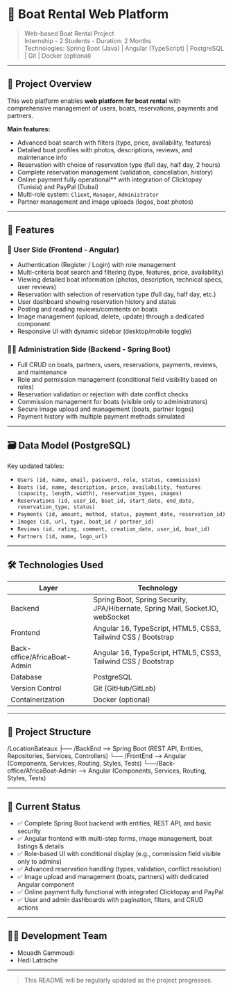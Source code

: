 # 🌊 Boat Rental Web Platform

> Web-based Boat Rental Project  
> Internship - 2 Students - Duration: 2 Months  
> Technologies: Spring Boot (Java) | Angular (TypeScript) | PostgreSQL | Git | Docker (optional)

---

## 🚀 Project Overview

This web platform enables **web platform for boat rental** with comprehensive management of users, boats, reservations, payments  and partners.

**Main features:**

- Advanced boat search with filters (type, price, availability, features)
- Detailed boat profiles with photos, descriptions, reviews, and maintenance info
- Reservation with choice of reservation type (full day, half day, 2 hours)
- Complete reservation management (validation, cancellation, history)
- Online payment fully operational** with integration of Clicktopay (Tunisia) and PayPal (Dubai)
- Multi-role system: `Client`, `Manager`, `Administrator`
- Partner management and image uploads (logos, boat photos)

---

## 🧩 Features

### 👤 User Side (Frontend - Angular)

- Authentication (Register / Login) with role management
- Multi-criteria boat search and filtering (type, features, price, availability)
- Viewing detailed boat information (photos, description, technical specs, user reviews)
- Reservation with selection of reservation type (full day, half day, etc.)
- User dashboard showing reservation history and status
- Posting and reading reviews/comments on boats
- Image management (upload, delete, update) through a dedicated component
- Responsive UI with dynamic sidebar (desktop/mobile toggle)

### 👨‍💼 Administration Side (Backend - Spring Boot)

- Full CRUD on boats, partners, users, reservations, payments, reviews, and maintenance
- Role and permission management (conditional field visibility based on roles)
- Reservation validation or rejection with date conflict checks
- Commission management for boats (visible only to administrators)
- Secure image upload and management (boats, partner logos)
- Payment history with multiple payment methods simulated

---

## 🗃️ Data Model (PostgreSQL)

Key updated tables:

- `Users (id, name, email, password, role, status, commission)`  
- `Boats (id, name, description, price, availability, features (capacity, length, width), reservation_types, images)`  
- `Reservations (id, user_id, boat_id, start_date, end_date, reservation_type, status)`  
- `Payments (id, amount, method, status, payment_date, reservation_id)`  
- `Images (id, url, type, boat_id / partner_id)`  
- `Reviews (id, rating, comment, creation_date, user_id, boat_id)`  
- `Partners (id, name, logo_url)`  

---

## 🛠️ Technologies Used

| Layer                           | Technology                                                           |
|---------------                  |----------------------------------------------------------------------|
| Backend                         | Spring Boot, Spring Security, JPA/Hibernate, Spring Mail, Socket.IO, webSocket  |
| Frontend                        | Angular 16, TypeScript, HTML5, CSS3, Tailwind CSS / Bootstrap        |
| Back-office/AfricaBoat-Admin    | Angular 16, TypeScript, HTML5, CSS3, Tailwind CSS / Bootstrap        |
| Database                        | PostgreSQL                                                           |
| Version Control                 | Git (GitHub/GitLab)                                                  |
| Containerization                | Docker (optional)                                                    |

---

## 📁 Project Structure
/LocationBateaux
├── /BackEnd --> Spring Boot (REST API, Entities, Repositories, Services, Controllers)
└── /FrontEnd --> Angular (Components, Services, Routing, Styles, Tests)
└──/Back-office/AfricaBoat-Admin --> Angular (Components, Services, Routing, Styles, Tests)


---

## 📌 Current Status

- ✅ Complete Spring Boot backend with entities, REST API, and basic security
- ✅ Angular frontend with multi-step forms, image management, boat listings & details
- ✅ Role-based UI with conditional display (e.g., commission field visible only to admins)
- ✅ Advanced reservation handling (types, validation, conflict resolution)
- ✅ Image upload and management (boats, partners) with dedicated Angular component
- ✅ Online payment fully functional with integrated Clicktopay and PayPal
- ✅ User and admin dashboards with pagination, filters, and CRUD actions

---

## 👨‍💻 Development Team

- Mouadh Gammoudi  
- Hedi Latrache  

---

> This README will be regularly updated as the project progresses.



